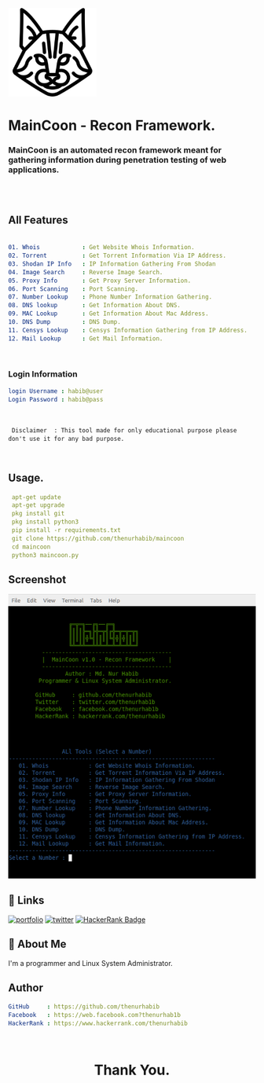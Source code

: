 
<img src="./img/MC.png" width="180px">


#

# MainCoon - Recon Framework.

### MainCoon is an automated recon framework meant for gathering information during penetration testing of web applications.





<br>
<br>

## All Features
```yaml

01. Whois            : Get Website Whois Information.     
02. Torrent          : Get Torrent Information Via IP Address.             
03. Shodan IP Info   : IP Information Gathering From Shodan
04. Image Search     : Reverse Image Search.
05. Proxy Info       : Get Proxy Server Information.
06. Port Scanning    : Port Scanning.
07. Number Lookup    : Phone Number Information Gathering.
08. DNS lookup       : Get Information About DNS.
09. MAC Lookup       : Get Information About Mac Address.
10. DNS Dump         : DNS Dump.
11. Censys Lookup    : Censys Information Gathering from IP Address.
12. Mail Lookup      : Get Mail Information.

```
<br>

### Login Information 

```yaml
login Username : habib@user
Login Password : habib@pass
```

<br>

` Disclaimer  : This tool made for only educational purpose please don't use it for any bad purpose.`

<br>

## Usage.


```yaml
 apt-get update
 apt-get upgrade
 pkg install git
 pkg install python3
 pip install -r requirements.txt
 git clone https://github.com/thenurhabib/maincoon
 cd maincoon
 python3 maincoon.py

```




## Screenshot

![App Screenshot](./img/screenshort.png)


## 🔗 Links

[![portfolio](https://img.shields.io/badge/my_portfolio-000?style=for-the-badge&logo=ko-fi&logoColor=white)](https://www.nurhabib.ml/)
[![twitter](https://img.shields.io/badge/twitter-1DA1F2?style=for-the-badge&logo=twitter&logoColor=white)](https://twitter.com/mdnurhabib)
[![HackerRank Badge](https://img.shields.io/badge/-Hackerrank-2EC866?style=for-the-badge&logo=HackerRank&logoColor=whitelogo=twitter&logoColor=white&link=https://hackerRank.com/thenurhabib)](https://hackerrank.com/thenurhabib)

## 🚀 About Me
I'm a programmer and Linux System Administrator.


## Author

```yaml
GitHub     : https://github.com/thenurhabib
Facebook   : https://web.facebook.com?thenurhab1b 
HackerRank : https://www.hackerrank.com/thenurhabib
```
<br>


# <strong> <center> Thank You. </center> <strong>
